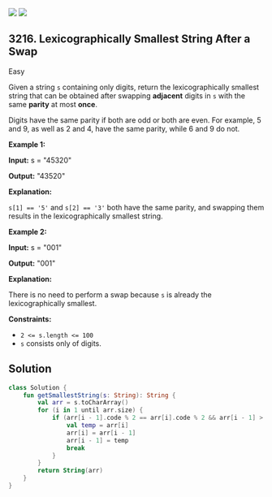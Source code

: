[![](https://img.shields.io/github/stars/javadev/LeetCode-in-Kotlin?label=Stars&style=flat-square)](https://github.com/javadev/LeetCode-in-Kotlin)
[![](https://img.shields.io/github/forks/javadev/LeetCode-in-Kotlin?label=Fork%20me%20on%20GitHub%20&style=flat-square)](https://github.com/javadev/LeetCode-in-Kotlin/fork)

## 3216\. Lexicographically Smallest String After a Swap

Easy

Given a string `s` containing only digits, return the lexicographically smallest string that can be obtained after swapping **adjacent** digits in `s` with the same **parity** at most **once**.

Digits have the same parity if both are odd or both are even. For example, 5 and 9, as well as 2 and 4, have the same parity, while 6 and 9 do not.

**Example 1:**

**Input:** s = "45320"

**Output:** "43520"

**Explanation:**

`s[1] == '5'` and `s[2] == '3'` both have the same parity, and swapping them results in the lexicographically smallest string.

**Example 2:**

**Input:** s = "001"

**Output:** "001"

**Explanation:**

There is no need to perform a swap because `s` is already the lexicographically smallest.

**Constraints:**

*   `2 <= s.length <= 100`
*   `s` consists only of digits.

## Solution

```kotlin
class Solution {
    fun getSmallestString(s: String): String {
        val arr = s.toCharArray()
        for (i in 1 until arr.size) {
            if (arr[i - 1].code % 2 == arr[i].code % 2 && arr[i - 1] > arr[i]) {
                val temp = arr[i]
                arr[i] = arr[i - 1]
                arr[i - 1] = temp
                break
            }
        }
        return String(arr)
    }
}
```